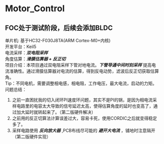 # Motor_Control

## FOC处于测试阶段，后续会添加BLDC

单片机: 基于HC32-F030J8TA(ARM Cortex-M0+内核) </br>
开发平台：Keil5</br>
电流采样：***双电阻采样***</br>
角度估算：***滑膜估算器 + 反正切***</br>
项目介绍：本项目通过双电阻采样下管对地电流。***下管导通中间时刻采样*** 提高电流准确性。通过滑膜估算器对电流的估算，得到反电动势，滤波后反正切获取估算角。 </br>
Tip：不同电机，需要调整相电感，相电阻，工作电压，最大电流，启动的力矩。 </br>
问题总结：
1. 之前一直困扰我的切入闭环PI速度环问题，其实不是PI的锅，是因为相电流采样电路里的电容太大导致的信号延迟太高，使得估算角度的延时也变高了，通过加大延时就转起来了。（第二版硬件解决）
2. 之前用的反正切算法计算误差过大，容易卡死，使用CORDIC之后就变得稳定多了。
3. 采样电路使用 ***反向放大器*** ,PCB布线尽可能的 ***避开大电流*** ，铺地时注意隔开（第二版硬件实现）
